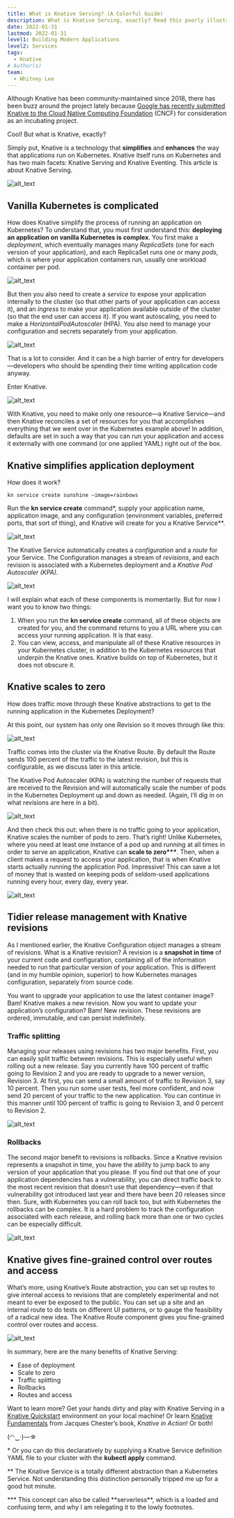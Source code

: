 ```yaml
---
title: What is Knative Serving? (A Colorful Guide)
description: What is Knative Serving, exactly? Read this poorly illustrated blog post to gain a high-level understanding of Knative Serving, its main components, and how it simplifies and improves the way that apps run on Kubernetes.
date: 2022-01-31
lastmod: 2022-01-31
level1: Building Modern Applications
level2: Services
tags:
  - Knative
# Author(s)
team:
  - Whitney Lee
---
```


Although Knative has been community-maintained since 2018, there has been buzz around the project lately because [Google has recently submitted Knative to the Cloud Native Computing Foundation](https://knative.dev/blog/steering/knative-cncf-donation/) (CNCF) for consideration as an incubating project.

Cool! But what is Knative, exactly?

Simply put, Knative is a technology that **simplifies** and **enhances** the way that applications run on Kubernetes. Knative itself runs on Kubernetes and has two main facets: Knative Serving and Knative Eventing. This article is about Knative Serving.

![alt_text](images/image1.png "image_tooltip")

## Vanilla Kubernetes is complicated

How does Knative simplify the process of running an application on Kubernetes? To understand that, you must first understand this: **deploying an application on vanilla Kubernetes is complex**. You first make a _deployment_, which eventually manages many _ReplicaSets_ (one for each version of your application), and each ReplicaSet runs one or many _pods_, which is where your application containers run, usually one workload container per pod.

![alt_text](images/image2.png "image_tooltip")

But then you also need to create a _service_ to expose your application internally to the cluster (so that other parts of your application can access it), and an _ingress_ to make your application available outside of the cluster (so that the end user can access it). If you want autoscaling, you need to make a _HorizontalPodAutoscaler_ (HPA). You also need to manage your configuration and secrets separately from your application.

![alt_text](images/image3.png "image_tooltip")

That is a lot to consider. And it can be a high barrier of entry for developers—developers who should be spending their time writing application code anyway.

Enter Knative.

![alt_text](images/image4.png "image_tooltip")

With Knative, you need to make only one resource—a Knative Service—and then Knative reconciles a set of resources for you that accomplishes everything that we went over in the Kubernetes example above! In addition, defaults are set in such a way that you can run your application and access it externally with one command (or one applied YAML) right out of the box.

## Knative simplifies application deployment

How does it work?

<!--
![alt_text](images/image5.png "image_tooltip")
-->

`kn service create sunshine –image=rainbows`

Run the **kn service create** command\*, supply your application name, application image, and any configuration (environment variables, preferred ports, that sort of thing), and Knative will create for you a Knative Service\*\*.

![alt_text](images/image6.png "image_tooltip")

The Knative Service automatically creates a _configuration_ and a _route_ for your Service. The Configuration manages a stream of _revisions_, and each revision is associated with a Kubernetes deployment and a _Knative Pod Autoscaler (KPA)._

![alt_text](images/image7.png "image_tooltip")

I will explain what each of these components is momentarily. But for now I want you to know two things:

1. When you run the **kn service create** command, all of these objects are created for you, and the command returns to you a URL where you can access your running application. It is that easy.
2. You can view, access, and manipulate all of these Knative resources in your Kubernetes cluster, in addition to the Kubernetes resources that underpin the Knative ones. Knative builds on top of Kubernetes, but it does not obscure it.

## Knative scales to zero

How does traffic move through these Knative abstractions to get to the running application in the Kubernetes Deployment?

At this point, our system has only one Revision so it moves through like this:

![alt_text](images/image8.png "image_tooltip")

Traffic comes into the cluster via the Knative Route. By default the Route sends 100 percent of the traffic to the latest revision, but this is configurable, as we discuss later in this article.

The Knative Pod Autoscaler (KPA) is watching the number of requests that are received to the Revision and will automatically scale the number of pods in the Kubernetes Deployment up and down as needed. (Again, I’ll dig in on what revisions are here in a bit).

![alt_text](images/image9.png "image_tooltip")

And then check this out: when there is no traffic going to your application, Knative scales the number of pods to zero. That’s right! Unlike Kubernetes, where you need at least one instance of a pod up and running at all times in order to serve an application, Knative can **scale to zero\*\*\***. Then, when a client makes a request to access your application, that is when Knative starts actually running the application Pod. Impressive! This can save a lot of money that is wasted on keeping pods of seldom-used applications running every hour, every day, every year.

![alt_text](images/image10.png "image_tooltip")

## Tidier release management with Knative revisions

As I mentioned earlier, the Knative Configuration object manages a stream of revisions. What is a Knative revision? A revision is a **snapshot in time** of your current code and configuration, containing all of the information needed to run that particular version of your application. This is different (and in my humble opinion, superior) to how Kubernetes manages configuration, separately from source code.

You want to upgrade your application to use the latest container image? Bam! Knative makes a new revision. Now you want to update your application’s configuration? Bam! New revision. These revisions are ordered, immutable, and can persist indefinitely.

### Traffic splitting

Managing your releases using revisions has two major benefits. First, you can easily split traffic between revisions. This is especially useful when rolling out a new release. Say you currently have 100 percent of traffic going to Revision 2 and you are ready to upgrade to a newer version, Revision 3. At first, you can send a small amount of traffic to Revision 3, say 10 percent. Then you run some user tests, feel more confident, and now send 20 percent of your traffic to the new application. You can continue in this manner until 100 percent of traffic is going to Revision 3, and 0 percent to Revision 2.

![alt_text](images/image11.png "image_tooltip")

### Rollbacks

The second major benefit to revisions is rollbacks. Since a Knative revision represents a snapshot in time, you have the ability to jump back to any version of your application that you please. If you find out that one of your application dependencies has a vulnerability, you can direct traffic back to the most recent revision that doesn’t use that dependency—even if that vulnerability got introduced last year and there have been 20 releases since then. Sure, with Kubernetes you can roll back too, but with Kubernetes the rollbacks can be complex. It is a hard problem to track the configuration associated with each release, and rolling back more than one or two cycles can be especially difficult.

![alt_text](images/image12.png "image_tooltip")

## Knative gives fine-grained control over routes and access

What’s more, using Knative’s Route abstraction, you can set up routes to give internal access to revisions that are completely experimental and not meant to ever be exposed to the public. You can set up a site and an internal route to do tests on different UI patterns, or to gauge the feasibility of a radical new idea. The Knative Route component gives you fine-grained control over routes and access.

![alt_text](images/image13.png "image_tooltip")

In summary, here are the many benefits of Knative Serving:

- Ease of deployment
- Scale to zero
- Traffic splitting
- Rollbacks
- Routes and access

Want to learn more? Get your hands dirty and play with Knative Serving in a [Knative Quickstart](https://knative.dev/docs/getting-started/) environment on your local machine! Or learn [Knative Fundamentals](https://tanzu.vmware.com/content/ebooks/knative-fundamentals) from Jacques Chester’s book, _Knative in Action_! Or both!

(◠‿·)—☆

\* Or you can do this declaratively by supplying a Knative Service definition YAML file to your cluster with the **kubectl apply** command.

\*\* The Knative Service is a totally different abstraction than a Kubernetes Service. Not understanding this distinction personally tripped me up for a good hot minute.

**\* This concept can also be called **serverless\*\*, which is a loaded and confusing term, and why I am relegating it to the lowly footnotes.
